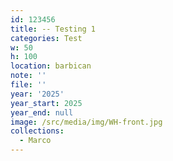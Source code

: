 ```yaml
---
id: 123456
title: -- Testing 1
categories: Test
w: 50
h: 100
location: barbican
note: ''
file: ''
year: '2025'
year_start: 2025
year_end: null
image: /src/media/img/WH-front.jpg
collections:
  - Marco
---
```



